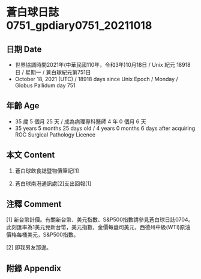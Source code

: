 [_metadata_:encoding]: - "utf-8"
[_metadata_:language]: - "zh-Hant-TW"
[_metadata_:fileformat]: - "markdown"
[_metadata_:MIME_type]: - "text/plain"
[_metadata_:markdown_version]: - "commonmark version 0.30"
[_metadata_:markdown_spec]: - "https://spec.commonmark.org/0.30/"

# 蒼白球日誌0751_gpdiary0751_20211018 #

## 日期 Date ##

* 世界協調時間2021年(中華民國110年，令和3年)10月18日 / Unix 紀元 18918 日 / 星期一 / 蒼白球紀元第751日
* October 18, 2021 (UTC) / 18918 days since Unix Epoch / Monday / Globus Pallidum day 751

## 年齡 Age ##

* 35 歲 5 個月 25 天 / 成為病理專科醫師 4 年 0 個月 6 天
* 35 years 5 months 25 days old / 4 years 0 months 6 days after acquiring ROC Surgical Pathology Licence

## 本文 Content ##

1. 蒼白球飲食誌暨物價筆記[1]

    
2. 蒼白球南港通訊處[2]支出回報[1]

    

## 注釋 Comment ##

[1] 新台幣計價。有關新台幣、美元指數、S&P500指數請參見蒼白球日誌0704。此刻匯率為1美元兌新台幣，美元指數，金價每盎司美元，西德州中級(WTI)原油價格每桶美元，S&P500指數。


[2] 即我男友那邊。



## 附錄 Appendix ##

